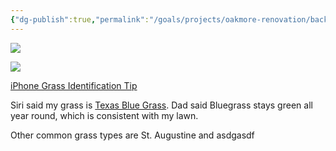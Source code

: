 ```yaml
---
{"dg-publish":true,"permalink":"/goals/projects/oakmore-renovation/backyard/identify-grass-type/","tags":["oakmore-renovation-task"],"created":"Jan 01, 2024, 3:32 PM"}
---
```



![](https://lh3.googleusercontent.com/pw/ABLVV85bHL6V5FKLk3jzFAPBEHyqpURyFalSrNmXGaYfKu9jmjzrulsanXYcBnB37VTi-oCNbbuXybjOQJzs5Zm8Vx3e6atf3xIwnxJz_MNo9d6_Yl5QU4BVOgFgEo5JlRWZLD-Ua_twTTo9Y4moZTn99rMUmQ=w1254-h705-s-no-gm?authuser=1)

![](https://lh3.googleusercontent.com/pw/ABLVV85ZUP4GkToCVMe6MQSBhSK4Ws3w3LDqZBcsdDf1YMQn370IWMalvIbJtIlDKy6ftqa8UQJfdvKr7pwXn1RxhkNU5o3Xu1-jtSkwOBaMn8pBVIulNopwz5xXxnMMPZCsLwpbRULwhGGj4zVpPBxVe-AeIA=w700-h1245-s-no-gm?authuser=1)

[iPhone Grass Identification Tip](https://www.reddit.com/r/lawncare/comments/vp1f8j/iphone_grass_identification_tip/)

Siri said my grass is [Texas Blue Grass](https://ngturf.com/southern-blue/). Dad said Bluegrass stays green all year round, which is consistent with my lawn.

Other common grass types are St. Augustine and asdgasdf 